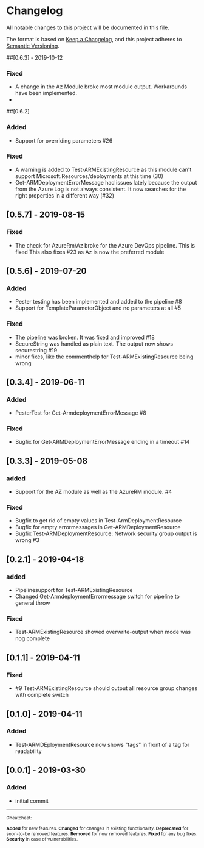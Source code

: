 # Changelog

All notable changes to this project will be documented in this file.

The format is based on [Keep a Changelog](https://keepachangelog.com/en/1.0.0/),
and this project adheres to [Semantic Versioning](https://semver.org/spec/v2.0.0.html).

##[0.6.3] - 2019-10-12

### Fixed

- A change in the Az Module broke most module output. Workarounds have been implemented.
-
##[0.6.2]

### Added

- Support for overriding parameters #26

### Fixed

- A warning is added to Test-ARMExistingResource as this module can't support Microsoft.Resources/deployments at this time (30)
- Get-ARMDeploymentErrorMessage had issues lately because the output from the Azure Log is not always consistent. It now searches for the right properties in a different way (#32)

## [0.5.7] - 2019-08-15

### Fixed

- The check for AzureRm/Az broke for the Azure DevOps pipeline. This is fixed
  This also fixes #23 as Az is now the preferred module

## [0.5.6] - 2019-07-20

### Added

- Pester testing has been implemented and added to the pipeline #8
- Support for TemplateParameterObject and no parameters at all #5

### Fixed

- The pipeline was broken. It was fixed and improved #18
- SecureString was handled as plain text. The output now shows securestring #19
- minor fixes, like the commenthelp for Test-ARMExistingResource being wrong

## [0.3.4] - 2019-06-11

### Added

- PesterTest for Get-ArmdeploymentErrorMessage #8

### Fixed

- Bugfix for Get-ARMDeploymentErrorMessage ending in a timeout #14

## [0.3.3] - 2019-05-08

### added

- Support for the AZ module as well as the AzureRM module. #4

### Fixed

- Bugfix to get rid of empty values in Test-ArmDeploymentResource
- Bugfix for empty errormessages in Get-ARMDeploymentResource
- Bugfix Test-ARMDeploymentResource: Network security group output is wrong #3

## [0.2.1] - 2019-04-18

### added

- Pipelinesupport for Test-ARMExistingResource
- Changed Get-ArmdeploymentErrormessage switch for pipeline to general throw

### Fixed

- Test-ARMExistingResource showed overwrite-output when mode was nog complete

## [0.1.1] - 2019-04-11

### Fixed

- #9 Test-ARMExistingResource should output all resource group changes with complete switch

## [0.1.0] - 2019-04-11

### Added

- Test-ARMDEploymentResource now shows "tags"  in front of a tag for readability

## [0.0.1] - 2019-03-30

### Added

- initial commit

---

<small>
Cheatcheet:

**Added** for new features.
**Changed** for changes in existing functionality.
**Deprecated** for soon-to-be removed features.
**Removed** for now removed features.
**Fixed** for any bug fixes.
**Security** in case of vulnerabilities.
</small>